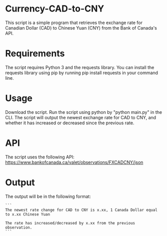 # Currency-CAD-to-CNY
This script is a simple program that retrieves the exchange rate for Canadian Dollar (CAD) to Chinese Yuan (CNY) from the Bank of Canada's API.

# Requirements
The script requires Python 3 and the requests library. You can install the requests library using pip by running pip install requests in your command line.

# Usage
Download the script.
Run the script using python by "python main.py" in the CLI.
The script will output the newest exchange rate for CAD to CNY, and whether it has increased or decreased since the previous rate.

# API
The script uses the following API: https://www.bankofcanada.ca/valet/observations/FXCADCNY/json

# Output
The output will be in the following format:

````
```
The newest rate change for CAD to CNY is x.xx, 1 Canada Dollar equal to x.xx Chinese Yuan

The rate has increased/decreased by x.xx from the previous observation.
```
````
